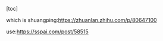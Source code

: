 [toc]





which is shuangping:https://zhuanlan.zhihu.com/p/80647100



use:https://sspai.com/post/58515

